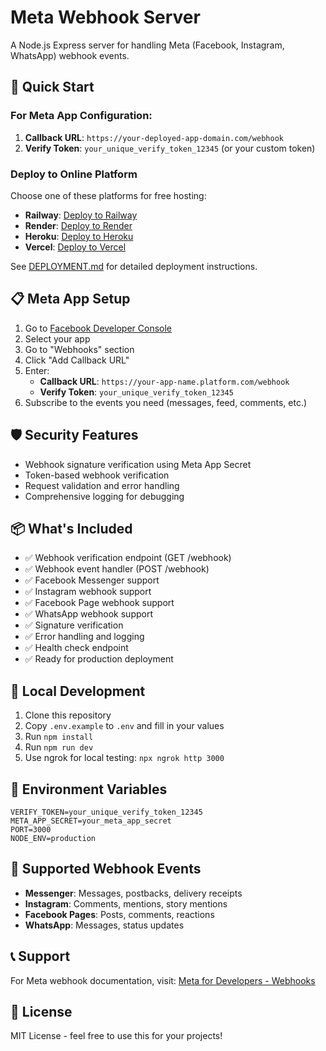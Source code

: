 # Meta Webhook Server

A Node.js Express server for handling Meta (Facebook, Instagram, WhatsApp) webhook events.

## 🚀 Quick Start

### For Meta App Configuration:

1. **Callback URL**: `https://your-deployed-app-domain.com/webhook`
2. **Verify Token**: `your_unique_verify_token_12345` (or your custom token)

### Deploy to Online Platform

Choose one of these platforms for free hosting:

- **Railway**: [Deploy to Railway](https://railway.app)
- **Render**: [Deploy to Render](https://render.com)
- **Heroku**: [Deploy to Heroku](https://heroku.com)
- **Vercel**: [Deploy to Vercel](https://vercel.com)

See [DEPLOYMENT.md](./DEPLOYMENT.md) for detailed deployment instructions.

## 📋 Meta App Setup

1. Go to [Facebook Developer Console](https://developers.facebook.com/)
2. Select your app
3. Go to "Webhooks" section
4. Click "Add Callback URL"
5. Enter:
   - **Callback URL**: `https://your-app-name.platform.com/webhook`
   - **Verify Token**: `your_unique_verify_token_12345`
6. Subscribe to the events you need (messages, feed, comments, etc.)

## 🛡️ Security Features

- Webhook signature verification using Meta App Secret
- Token-based webhook verification
- Request validation and error handling
- Comprehensive logging for debugging

## 📦 What's Included

- ✅ Webhook verification endpoint (GET /webhook)
- ✅ Webhook event handler (POST /webhook)
- ✅ Facebook Messenger support
- ✅ Instagram webhook support
- ✅ Facebook Page webhook support
- ✅ WhatsApp webhook support
- ✅ Signature verification
- ✅ Error handling and logging
- ✅ Health check endpoint
- ✅ Ready for production deployment

## 🔧 Local Development

1. Clone this repository
2. Copy `.env.example` to `.env` and fill in your values
3. Run `npm install`
4. Run `npm run dev`
5. Use ngrok for local testing: `npx ngrok http 3000`

## 📝 Environment Variables

```env
VERIFY_TOKEN=your_unique_verify_token_12345
META_APP_SECRET=your_meta_app_secret
PORT=3000
NODE_ENV=production
```

## 🔄 Supported Webhook Events

- **Messenger**: Messages, postbacks, delivery receipts
- **Instagram**: Comments, mentions, story mentions
- **Facebook Pages**: Posts, comments, reactions
- **WhatsApp**: Messages, status updates

## 📞 Support

For Meta webhook documentation, visit: [Meta for Developers - Webhooks](https://developers.facebook.com/docs/webhooks/)

## 📄 License

MIT License - feel free to use this for your projects!